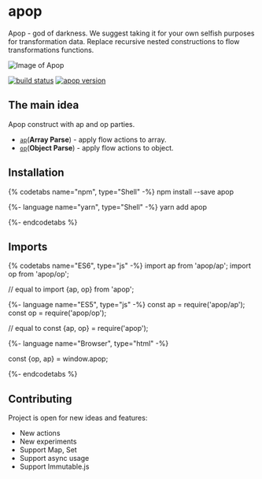 # apop

Apop - god of darkness. We suggest taking it for your own selfish purposes for transformation data.
Replace recursive nested constructions to flow transformations functions.

![Image of Apop](https://image.ibb.co/mRs5zk/166.jpg)


[![build status](https://img.shields.io/travis/tuchk4/apop/master.svg?style=flat-square)](https://travis-ci.org/tuchk4/apop)
[![apop version](https://img.shields.io/npm/v/apop.svg?style=flat-square)](https://www.npmjs.com/package/apop)

## The main idea
Apop construct with ap and op parties.
* [`ap`](actions/array)\(**Array Parse**\) - apply flow actions to array.
* [`op`](actions/object)\(**Object Parse**\) - apply flow actions to object.

## Installation

{% codetabs name="npm", type="Shell" -%} 
npm install --save apop

{%- language name="yarn", type="Shell" -%}
yarn add apop

{%- endcodetabs %}

## Imports

{% codetabs name="ES6", type="js" -%} 
import ap from 'apop/ap';
import op from 'apop/op';

// equal to import {ap, op} from 'apop';

{%- language name="ES5", type="js" -%}
const ap = require('apop/ap');
const op = require('apop/op');

// equal to const {ap, op} = require('apop');

{%- language name="Browser", type="html" -%}
<script src="https://unpkg.com/apop"></script>
const {op, ap} = window.apop;

{%- endcodetabs %}

## Contributing

Project is open for new ideas and features:

* New actions
* New experiments
* Support Map, Set
* Support async usage
* Support Immutable.js
